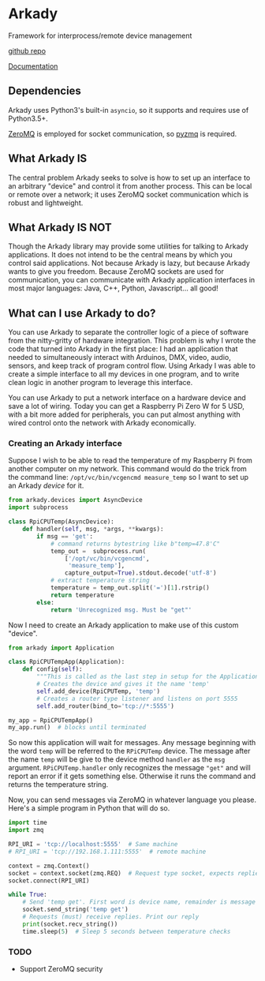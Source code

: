 # Arkady
Framework for interprocess/remote device management

[github repo](https://github.com/SavinaRoja/arkady)

[Documentation](https://arkady.readthedocs.io/en/latest/)

## Dependencies
Arkady uses Python3's built-in `asyncio`, so it supports and
requires use of Python3.5+.

[ZeroMQ](http://zeromq.org/) is employed for socket communication, so 
[pyzmq](https://pyzmq.readthedocs.io/en/latest/)
is required.

## What Arkady IS
The central problem Arkady seeks to solve is how to set up an interface to
an arbitrary "device" and control it from another process. This can be local or
remote over a network; it uses ZeroMQ socket communication which is robust
and lightweight.

## What Arkady IS NOT
Though the Arkady library may provide some utilities for talking to Arkady
applications. It does not intend to be the central means by
which you control said applications. Not because Arkady is lazy, but because
Arkady wants to give you freedom. Because ZeroMQ sockets are used for
communication, you can communicate with Arkady application interfaces in
most major languages: Java, C++, Python, Javascript... all good!

## What can I use Arkady to do?
You can use Arkady to separate the controller logic of a piece of software from
the nitty-gritty of hardware integration. This problem is why I wrote the code
that turned into Arkady in the first place: I had an application that needed to
simultaneously interact with Arduinos, DMX, video, audio, sensors, and keep
track of program control flow. Using Arkady I was able to create a simple
interface to all my devices in one program, and to write clean logic
in another program to leverage this interface. 

You can use Arkady to put a network interface on a hardware device and save a
lot of wiring. Today you can get a Raspberry Pi Zero W for 5 USD, with a bit
more added for peripherals, you can put almost anything with wired control
onto the network with Arkady economically.

### Creating an Arkady interface
Suppose I wish to be able to read the temperature of my Raspberry Pi from
another computer on my network. This command would do the trick from the
command line: `/opt/vc/bin/vcgencmd measure_temp` so I want to set up an
Arkady *device* for it.

```python
from arkady.devices import AsyncDevice
import subprocess

class RpiCPUTemp(AsyncDevice):
    def handler(self, msg, *args, **kwargs):
        if msg == 'get':
            # command returns bytestring like b"temp=47.8'C"
            temp_out =  subprocess.run(
                ['/opt/vc/bin/vcgencmd',
                 'measure_temp'],
                capture_output=True).stdout.decode('utf-8')
            # extract temperature string
            temperature = temp_out.split('=')[1].rstrip()
            return temperature
        else:
            return 'Unrecognized msg. Must be "get"'
```

Now I need to create an Arkady application to make use of this custom "device".

```python
from arkady import Application

class RpiCPUTempApp(Application):
    def config(self):
        """This is called as the last step in setup for the Application"""
        # Creates the device and gives it the name 'temp'
        self.add_device(RpiCPUTemp, 'temp')
        # Creates a router type listener and listens on port 5555
        self.add_router(bind_to='tcp://*:5555')

my_app = RpiCPUTempApp()
my_app.run()  # blocks until terminated
```

So now this application will wait for messages. Any message beginning with the
word `temp` will be referred to the `RPiCPUTemp` device. The message after the
name `temp` will be give to the device method `handler` as the `msg`
argument. `RPiCPUTemp.handler` only recognizes the message `"get"` and will
report an error if it gets something else. Otherwise it runs the command and
returns the temperature string.

Now, you can send messages via ZeroMQ in whatever language you please. Here's
a simple program in Python that will do so.

```python
import time
import zmq

RPI_URI = 'tcp://localhost:5555'  # Same machine
# RPI_URI = 'tcp://192.168.1.111:5555'  # remote machine

context = zmq.Context()
socket = context.socket(zmq.REQ)  # Request type socket, expects replies
socket.connect(RPI_URI)

while True:
    # Send 'temp get'. First word is device name, remainder is message
    socket.send_string('temp get')
    # Requests (must) receive replies. Print our reply
    print(socket.recv_string())
    time.sleep(5)  # Sleep 5 seconds between temperature checks
```

### TODO

 * Support ZeroMQ security
